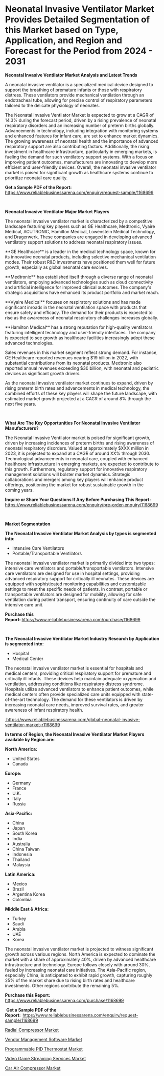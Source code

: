 <p><h1>Neonatal Invasive Ventilator Market Provides Detailed Segmentation of this Market based on Type, Application, and Region and Forecast for the Period from 2024 - 2031</h1></p><p><strong>Neonatal Invasive Ventilator Market Analysis and Latest Trends</strong></p>
<p><p>A neonatal invasive ventilator is a specialized medical device designed to support the breathing of premature infants or those with respiratory distress. These ventilators provide mechanical ventilation through an endotracheal tube, allowing for precise control of respiratory parameters tailored to the delicate physiology of neonates. </p><p>The Neonatal Invasive Ventilator Market is expected to grow at a CAGR of 14.3% during the forecast period, driven by a rising prevalence of neonatal respiratory disorders and an increasing number of preterm births globally. Advancements in technology, including integration with monitoring systems and enhanced features for infant care, are set to enhance market dynamics. The growing awareness of neonatal health and the importance of advanced respiratory support are also contributing factors. Additionally, the rising investment in healthcare infrastructure, particularly in emerging markets, is fueling the demand for such ventilatory support systems. With a focus on improving patient outcomes, manufacturers are innovating to develop more efficient and user-friendly devices. Overall, the neonatal invasive ventilator market is poised for significant growth as healthcare systems continue to prioritize neonatal care quality.</p></p>
<p><strong>Get a Sample PDF of the Report:&nbsp;</strong> <a href="https://www.reliablebusinessarena.com/enquiry/request-sample/1168699?utm_campaign=1596&utm_medium=2&utm_source=Github&utm_content=ia&utm_term=30102024&utm_id=neonatal-invasive-ventilator">https://www.reliablebusinessarena.com/enquiry/request-sample/1168699</a></p>
<p>&nbsp;</p>
<p><strong>Neonatal Invasive Ventilator Major Market Players</strong></p>
<p><p>The neonatal invasive ventilator market is characterized by a competitive landscape featuring key players such as GE Healthcare, Medtronic, Vyaire Medical, ACUTRONIC, Hamilton Medical, Lowenstein Medical Technology, and Dragerwerk. These companies are engaged in developing advanced ventilatory support solutions to address neonatal respiratory issues.</p><p>**GE Healthcare** is a leader in the medical technology space, known for its innovative neonatal products, including selective mechanical ventilation modes. Their robust R&D investments have positioned them well for future growth, especially as global neonatal care evolves.</p><p>**Medtronic** has established itself through a diverse range of neonatal ventilators, employing advanced technologies such as cloud connectivity and artificial intelligence for improved clinical outcomes. The company's strategic acquisitions have enhanced its product portfolio and market reach.</p><p>**Vyaire Medical** focuses on respiratory solutions and has made significant inroads in the neonatal ventilation space with products that ensure safety and efficacy. The demand for their products is expected to rise as the awareness of neonatal respiratory challenges increases globally.</p><p>**Hamilton Medical** has a strong reputation for high-quality ventilators featuring intelligent technology and user-friendly interfaces. The company is expected to see growth as healthcare facilities increasingly adopt these advanced technologies.</p><p>Sales revenues in this market segment reflect strong demand. For instance, GE Healthcare reported revenues nearing $19 billion in 2022, with substantial contributions from its neonatal products. Medtronic also reported annual revenues exceeding $30 billion, with neonatal and pediatric devices as significant growth drivers.</p><p>As the neonatal invasive ventilator market continues to expand, driven by rising preterm birth rates and advancements in medical technology, the combined efforts of these key players will shape the future landscape, with estimated market growth projected at a CAGR of around 8% through the next five years.</p></p>
<p>&nbsp;</p>
<p><strong>What Are The Key Opportunities For Neonatal Invasive Ventilator Manufacturers?</strong></p>
<p><p>The Neonatal Invasive Ventilator market is poised for significant growth, driven by increasing incidences of preterm births and rising awareness of neonatal respiratory disorders. Valued at approximately $XXX million in 2023, it is projected to expand at a CAGR of around XX% through 2030. Technological advancements in neonatal care, coupled with enhanced healthcare infrastructure in emerging markets, are expected to contribute to this growth. Furthermore, regulatory support for innovative respiratory management solutions will bolster market dynamics. Strategic collaborations and mergers among key players will enhance product offerings, positioning the market for robust sustainable growth in the coming years.</p></p>
<p><strong>Inquire or Share Your Questions If Any Before Purchasing This Report:</strong> <a href="https://www.reliablebusinessarena.com/enquiry/pre-order-enquiry/1168699?utm_campaign=1596&utm_medium=2&utm_source=Github&utm_content=ia&utm_term=30102024&utm_id=neonatal-invasive-ventilator">https://www.reliablebusinessarena.com/enquiry/pre-order-enquiry/1168699</a></p>
<p>&nbsp;</p>
<p><strong>Market Segmentation</strong></p>
<p><strong>The Neonatal Invasive Ventilator Market Analysis by types is segmented into:</strong></p>
<p><ul><li>Intensive Care Ventilators</li><li>Portable/Transportable Ventilators</li></ul></p>
<p><p>The neonatal invasive ventilator market is primarily divided into two types: intensive care ventilators and portable/transportable ventilators. Intensive care ventilators are designed for use in hospital settings, providing advanced respiratory support for critically ill neonates. These devices are equipped with sophisticated monitoring capabilities and customizable settings to meet the specific needs of patients. In contrast, portable or transportable ventilators are designed for mobility, allowing for safe ventilation during patient transport, ensuring continuity of care outside the intensive care unit.</p></p>
<p><strong>Purchase this Report:&nbsp;</strong><a href="https://www.reliablebusinessarena.com/purchase/1168699?utm_campaign=1596&utm_medium=2&utm_source=Github&utm_content=ia&utm_term=30102024&utm_id=neonatal-invasive-ventilator">https://www.reliablebusinessarena.com/purchase/1168699</a></p>
<p>&nbsp;</p>
<p><strong>The Neonatal Invasive Ventilator Market Industry Research by Application is segmented into:</strong></p>
<p><ul><li>Hospital</li><li>Medical Center</li></ul></p>
<p><p>The neonatal invasive ventilator market is essential for hospitals and medical centers, providing critical respiratory support for premature and critically ill infants. These devices help maintain adequate oxygenation and ventilation, addressing conditions like respiratory distress syndrome. Hospitals utilize advanced ventilators to enhance patient outcomes, while medical centers often provide specialized care units equipped with state-of-the-art technology. The demand for these ventilators is driven by increasing neonatal care needs, improved survival rates, and greater awareness of infant respiratory health.</p></p>
<p><a href="https://www.reliablebusinessarena.com/global-neonatal-invasive-ventilator-market-r1168699?utm_campaign=1596&utm_medium=2&utm_source=Github&utm_content=ia&utm_term=30102024&utm_id=neonatal-invasive-ventilator">&nbsp;https://www.reliablebusinessarena.com/global-neonatal-invasive-ventilator-market-r1168699</a></p>
<p><strong>In terms of Region, the Neonatal Invasive Ventilator Market Players available by Region are:</strong></p>
<p>
    <p> <strong> North America: </strong>
        <ul>
            <li>United States</li>
            <li>Canada</li>
        </ul>
        </p> 
    <p> <strong> Europe: </strong>
        <ul>
            <li>Germany</li>
            <li>France</li>
            <li>U.K.</li>
            <li>Italy</li>
            <li>Russia</li>
        </ul>
        </p> 
    <p> <strong> Asia-Pacific: </strong>
        <ul>
            <li>China</li>
            <li>Japan</li>
            <li>South Korea</li>
            <li>India</li>
            <li>Australia</li>
            <li>China Taiwan</li>
            <li>Indonesia</li>
            <li>Thailand</li>
            <li>Malaysia</li>
        </ul>
        </p> 
    <p> <strong> Latin America: </strong>
        <ul>
            <li>Mexico</li>
            <li>Brazil</li>
            <li>Argentina Korea</li>
            <li>Colombia</li>
        </ul>
        </p> 
    <p> <strong> Middle East & Africa: </strong>
        <ul>
            <li>Turkey</li>
            <li>Saudi</li>
            <li>Arabia</li>
            <li>UAE</li>
            <li>Korea</li>
        </ul>
    </p>
    </p>
<p><p>The neonatal invasive ventilator market is projected to witness significant growth across various regions. North America is expected to dominate the market with a share of approximately 40%, driven by advanced healthcare infrastructure and technology. Europe follows closely with around 30%, fueled by increasing neonatal care initiatives. The Asia-Pacific region, especially China, is anticipated to exhibit rapid growth, capturing roughly 25% of the market share due to rising birth rates and healthcare investments. Other regions contribute the remaining 5%.</p></p>
<p><strong>Purchase this Report: </strong><a href="https://www.reliablebusinessarena.com/purchase/1168699?utm_campaign=1596&utm_medium=2&utm_source=Github&utm_content=ia&utm_term=30102024&utm_id=neonatal-invasive-ventilator">https://www.reliablebusinessarena.com/purchase/1168699</a></p>
<p>&nbsp;<strong>Get a Sample PDF of the Report:&nbsp;&nbsp;</strong><a href="https://www.reliablebusinessarena.com/enquiry/request-sample/1168699?utm_campaign=1596&utm_medium=2&utm_source=Github&utm_content=ia&utm_term=30102024&utm_id=neonatal-invasive-ventilator">https://www.reliablebusinessarena.com/enquiry/request-sample/1168699</a></p>
<p><strong></strong></p>
<p><p><a href="https://www.linkedin.com/pulse/competitive-intelligence-radial-compressor-market-key-players-qcn8e?utm_campaign=1596&utm_medium=2&utm_source=Github&utm_content=ia&utm_term=30102024&utm_id=neonatal-invasive-ventilator">Radial Compressor Market</a></p><p><a href="https://www.linkedin.com/pulse/strategic-market-insights-navigating-global-vendor-management-ssgre?utm_campaign=1596&utm_medium=2&utm_source=Github&utm_content=ia&utm_term=30102024&utm_id=neonatal-invasive-ventilator">Vendor Management Software Market</a></p><p><a href="https://issuu.com/reportprime-2/docs/programmable-pid-thermostat-market-_b3469e35711433?utm_campaign=1596&utm_medium=2&utm_source=Github&utm_content=ia&utm_term=30102024&utm_id=neonatal-invasive-ventilator">Programmable PID Thermostat Market</a></p><p><a href="https://www.linkedin.com/pulse/video-game-streaming-services-market-research-report-forecast-kycne?utm_campaign=1596&utm_medium=2&utm_source=Github&utm_content=ia&utm_term=30102024&utm_id=neonatal-invasive-ventilator">Video Game Streaming Services Market</a></p><p><a href="https://www.linkedin.com/pulse/car-air-compressor-market-transformation-comparative-analysis-czt7e?utm_campaign=1596&utm_medium=2&utm_source=Github&utm_content=ia&utm_term=30102024&utm_id=neonatal-invasive-ventilator">Car Air Compressor Market</a></p></p>